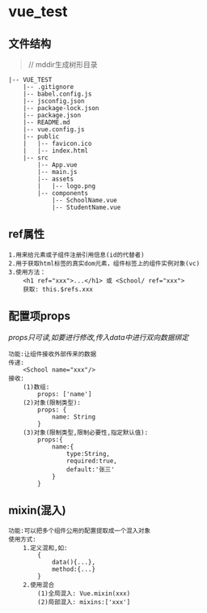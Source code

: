 # vue_test



## 文件结构
>// mddir生成树形目录

	|-- VUE_TEST
		|-- .gitignore
		|-- babel.config.js
		|-- jsconfig.json
		|-- package-lock.json
		|-- package.json
		|-- README.md
		|-- vue.config.js
		|-- public
		|   |-- favicon.ico
		|   |-- index.html
		|-- src
			|-- App.vue
			|-- main.js
			|-- assets
			|   |-- logo.png
			|-- components
				|-- SchoolName.vue
				|-- StudentName.vue


## ref属性
	1.用来给元素或子组件注册引用信息(id的代替者)
	2.用于获取html标签的真实dom元素，组件标签上的组件实例对象(vc)
	3.使用方法：
		<h1 ref="xxx">...</h1> 或 <School/ ref="xxx">
		获取: this.$refs.xxx


## 配置项props
*props只可读,如要进行修改,传入data中进行双向数据绑定*

	功能:让组件接收外部传来的数据
	传递:
		<School name="xxx"/>
	接收:
		(1)数组: 
			props: ['name']
		(2)对象(限制类型): 
			props: {
				name: String
			}
		(3)对象(限制类型,限制必要性,指定默认值):
			props:{
				name:{
					type:String,
					required:true,
					default:'张三'
				}
			}

## mixin(混入)
	功能:可以把多个组件公用的配置提取成一个混入对象
	使用方式:
		1.定义混和,如:
			{
				data(){...},
				method:{...}
			}
		2.使用混合
			(1)全局混入: Vue.mixin(xxx)
			(2)局部混入: mixins:['xxx']
